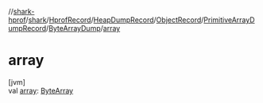 //[shark-hprof](../../../../../../../index.md)/[shark](../../../../../index.md)/[HprofRecord](../../../../index.md)/[HeapDumpRecord](../../../index.md)/[ObjectRecord](../../index.md)/[PrimitiveArrayDumpRecord](../index.md)/[ByteArrayDump](index.md)/[array](array.md)

# array

[jvm]\
val [array](array.md): [ByteArray](https://kotlinlang.org/api/latest/jvm/stdlib/kotlin/-byte-array/index.html)
